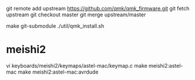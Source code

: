 git remote add upstream https://github.com/qmk/qmk_firmware.git
git fetch upstream
git checkout master
git merge upstream/master

make git-submodule
./util/qmk_install.sh

# meishi2
vi keyboards/meishi2/keymaps/astel-mac/keymap.c
make meishi2:astel-mac
make meishi2:astel-mac:avrdude
